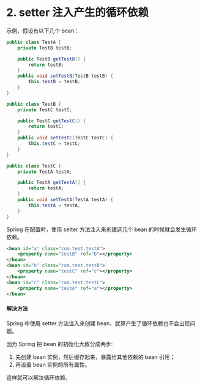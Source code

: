 # 2. setter 注入产生的循环依赖

示例，假设有以下几个 bean：

```java
public class TestA {
    private TestB testB;

    public TestB getTestB() {
        return testB;
    }
    public void setTestB(TestB testB) {
        this.testB = testB;
    }
}

public class TestB {
    private TestC testC;

    public TestC getTestC() {
        return testC;
    }
    public void setTestC(TestC testC) {
        this.testC = testC;
    }
}

public class TestC {
    private TestA testA;

    public TestA getTestA() {
        return testA;
    }
    public void setTestA(TestA testA) {
        this.testA = testA;
    }
}
```

Spring 在配置时，使用 setter 方法注入来创建这几个 bean 的时候就会发生循环依赖。

```xml
<bean id="a" class="com.test.testA">
    <property name="testB" ref="b"></property>
</bean>
<bean id="b" class="com.test.testB">
    <property name="testC" ref="c"></property>
</bean>
<bean id="c" class="com.test.testC">
    <property name="testA" ref="a"></property>
</bean>
```

#### 解决方法
Spring 中使用 setter 方法注入来创建 bean，就算产生了循环依赖也不会出现问题。

因为 Spring 把 bean 的初始化大致分成两步:
1. 先创建 bean 实例，然后缓存起来，暴露给其他依赖的 bean 引用；
2. 再设置 bean 实例的所有属性。

这样就可以解决循环依赖。